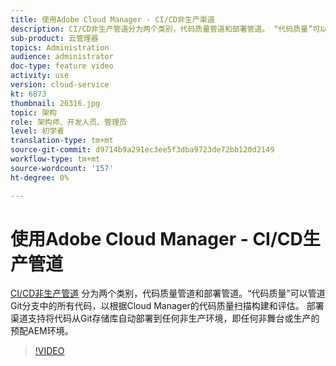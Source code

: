 ```yaml
---
title: 使用Adobe Cloud Manager - CI/CD非生产渠道
description: CI/CD非生产管道分为两个类别，代码质量管道和部署管道。 “代码质量”可以管道Git分支中的所有代码，以根据Cloud Manager的代码质量扫描构建和评估。 部署渠道支持将代码从Git存储库自动部署到任何非生产环境，即任何非舞台或生产的预配AEM环境。
sub-product: 云管理器
topics: Administration
audience: administrator
doc-type: feature video
activity: use
version: cloud-service
kt: 6873
thumbnail: 26316.jpg
topic: 架构
role: 架构师、开发人员、管理员
level: 初学者
translation-type: tm+mt
source-git-commit: d9714b9a291ec3ee5f3dba9723de72bb120d2149
workflow-type: tm+mt
source-wordcount: '157'
ht-degree: 0%

---
```



# 使用Adobe Cloud Manager - CI/CD生产管道

[CI/CD非生产管道](https://experienceleague.adobe.com/docs/experience-manager-cloud-manager/using/how-to-use/configuring-pipeline.html?lang=en#non-production-%26-code-quality-only-pipelines) 分为两个类别，代码质量管道和部署管道。“代码质量”可以管道Git分支中的所有代码，以根据Cloud Manager的代码质量扫描构建和评估。 部署渠道支持将代码从Git存储库自动部署到任何非生产环境，即任何非舞台或生产的预配AEM环境。

>[!VIDEO](https://video.tv.adobe.com/v/26316/?quality=12&learn=on)
